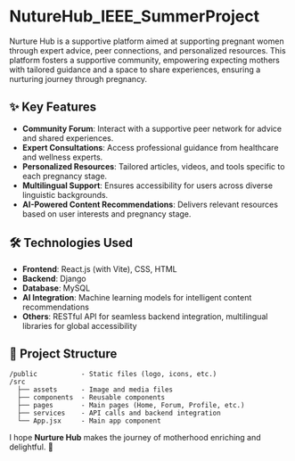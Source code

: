 # NutureHub_IEEE_SummerProject
Nurture Hub is a supportive platform aimed at supporting pregnant women through expert advice, peer connections, and personalized resources. This platform fosters a supportive community, empowering expecting mothers with tailored guidance and a space to share experiences, ensuring a nurturing journey through pregnancy.

## ✨ Key Features
- **Community Forum**: Interact with a supportive peer network for advice and shared experiences.
- **Expert Consultations**: Access professional guidance from healthcare and wellness experts.
- **Personalized Resources**: Tailored articles, videos, and tools specific to each pregnancy stage.
- **Multilingual Support**: Ensures accessibility for users across diverse linguistic backgrounds.
- **AI-Powered Content Recommendations**: Delivers relevant resources based on user interests and pregnancy stage.

## 🛠️ Technologies Used
- **Frontend**: React.js (with Vite), CSS, HTML
- **Backend**: Django
- **Database**: MySQL
- **AI Integration**: Machine learning models for intelligent content recommendations
- **Others**: RESTful API for seamless backend integration, multilingual libraries for global accessibility

## 📂 Project Structure
```plaintext
/public           - Static files (logo, icons, etc.)
/src
  ├── assets      - Image and media files
  ├── components  - Reusable components
  ├── pages       - Main pages (Home, Forum, Profile, etc.)
  ├── services    - API calls and backend integration
  └── App.jsx     - Main app component
```

I hope **Nurture Hub** makes the journey of motherhood enriching and delightful. 🌼
